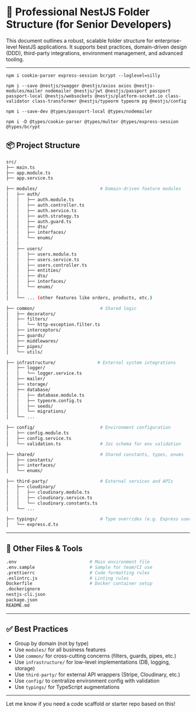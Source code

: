 # 📁 Professional NestJS Folder Structure (for Senior Developers)

This document outlines a robust, scalable folder structure for enterprise-level NestJS applications. It supports best practices, domain-driven design (DDD), third-party integrations, environment management, and advanced tooling.

---
```
npm i cookie-parser express-session bcrypt --loglevel=silly
```
```
npm i --save @nestjs/swagger @nestjs/axios axios @nestjs-modules/mailer nodemailer @nestjs/jwt @nestjs/passport passport passport-local @nestjs/websockets @nestjs/platform-socket.io class-validator class-transformer @nestjs/typeorm typeorm pg @nestjs/config
```
```
npm i --save-dev @types/passport-local @types/nodemailer
```
```
npm i -D @types/cookie-parser @types/multer @types/express-session @types/bcrypt
```

## 📦 Project Structure

```bash
src/
├── main.ts
├── app.module.ts
├── app.service.ts

├── modules/                        # Domain-driven feature modules
│   ├── auth/
│   │   ├── auth.module.ts
│   │   ├── auth.controller.ts
│   │   ├── auth.service.ts
│   │   ├── auth.strategy.ts
│   │   ├── auth.guard.ts
│   │   ├── dto/
│   │   ├── interfaces/
│   │   └── enums/
│   │
│   ├── users/
│   │   ├── users.module.ts
│   │   ├── users.service.ts
│   │   ├── users.controller.ts
│   │   ├── entities/
│   │   ├── dto/
│   │   ├── interfaces/
│   │   └── enums/
│   │
│   └── ... (other features like orders, products, etc.)

├── common/                         # Shared logic
│   ├── decorators/
│   ├── filters/
│   │   └── http-exception.filter.ts
│   ├── interceptors/
│   ├── guards/
│   ├── middlewares/
│   ├── pipes/
│   └── utils/

├── infrastructure/                # External system integrations
│   ├── logger/
│   │   └── logger.service.ts
│   ├── mailer/
│   ├── storage/
│   ├── database/
│   │   ├── database.module.ts
│   │   ├── typeorm.config.ts
│   │   ├── seeds/
│   │   └── migrations/
│   └── ...

├── config/                         # Environment configuration
│   ├── config.module.ts
│   ├── config.service.ts
│   └── validation.ts               # Joi schema for env validation

├── shared/                         # Shared constants, types, enums
│   ├── constants/
│   ├── interfaces/
│   └── enums/

├── third-party/                    # External services and APIs
│   ├── cloudinary/
│   │   ├── cloudinary.module.ts
│   │   ├── cloudinary.service.ts
│   │   └── cloudinary.constants.ts
│   └── ...

├── typings/                        # Type overrides (e.g. Express user)
│   └── express.d.ts
```

---

## 🧩 Other Files & Tools

```bash
.env                            # Main environment file
.env.sample                     # Sample for team/CI use
.prettierrc                     # Code formatting rules
.eslintrc.js                    # Linting rules
Dockerfile                      # Docker container setup
.dockerignore
nestjs-cli.json
package.json
README.md
```

---

## ✅ Best Practices

- Group by domain (not by type)
- Use `modules/` for all business features
- Use `common/` for cross-cutting concerns (filters, guards, pipes, etc.)
- Use `infrastructure/` for low-level implementations (DB, logging, storage)
- Use `third-party/` for external API wrappers (Stripe, Cloudinary, etc.)
- Use `config/` to centralize environment config with validation
- Use `typings/` for TypeScript augmentations

---

Let me know if you need a code scaffold or starter repo based on this!
